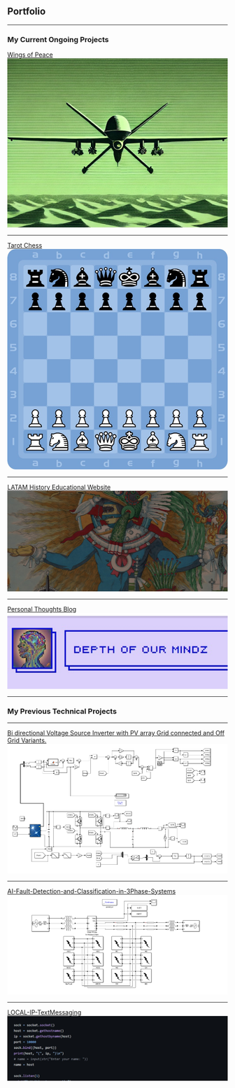 ## Portfolio

---

### My Current Ongoing Projects
[Wings of Peace](https://github.com/arshv06/Wings-of-Peace)
<img src="images/drone.jpg?raw=true"/>

---
[Tarot Chess](https://github.com/arshv06/Tarot-Chess)
<img src="images/chess.jpg?raw=true"/>

---
[LATAM History Educational Website](http://www.historytoldwell.wordpress.com/)
<img src="images/htw.jpg?raw=true"/>

---
[Personal Thoughts Blog](http://www.depthofourmindz.wordpress.com/)
<img src="images/doam.jpg?raw=true"/>

---

### My Previous Technical Projects

---

[Bi directional Voltage Source Inverter with PV array Grid connected and Off Grid Variants.](https://github.com/arshv06/BidirectionalInverter/)
<img src="images/3phase.png?raw=true"/>

---
[AI-Fault-Detection-and-Classification-in-3Phase-Systems](https://github.com/arshv06/AI-Fault-Detection-and-Classification-in-3Phase-Systems/)
<img src="images/ai.png?raw=true"/>

---
[LOCAL-IP-TextMessaging](https://github.com/arshv06/LANTextMessaging/)
<img src="images/socket.jpg?raw=true"/>
